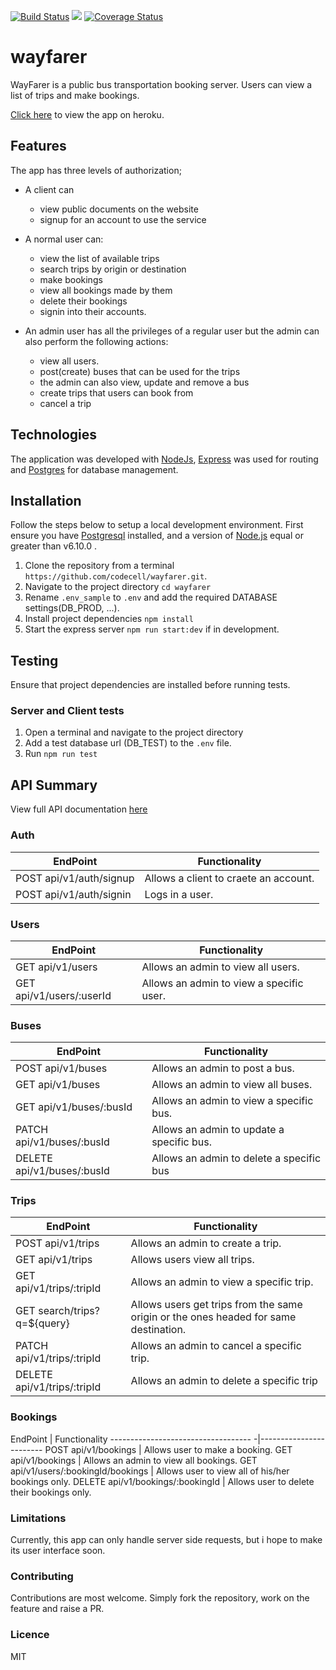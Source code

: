 [![Build Status](https://travis-ci.org/codecell/wayfarer.svg?branch=develop)](https://travis-ci.org/codecell/wayfarer) <a href="https://codeclimate.com/github/codecell/wayfarer/maintainability"><img src="https://api.codeclimate.com/v1/badges/11c37e220fbf05e79456/maintainability" /></a> [![Coverage Status](https://coveralls.io/repos/github/codecell/wayfarer/badge.svg?branch=ch-setup-swagger-docs-167270588)](https://coveralls.io/github/codecell/wayfarer?branch=ch-setup-swagger-docs-167270588)

# wayfarer
WayFarer is a public bus transportation booking server. Users can view a list of trips and make bookings.

[Click here](https://alfrednoble-wayfarer.herokuapp.com/api/v1) to view the app on heroku.

## Features

The app has three levels of authorization;
- A client can
    - view public documents on the website
    - signup for an account to use the service

- A normal user can:
    - view the list of available trips
    - search trips by origin or destination
    - make bookings
    - view all bookings made by them
    - delete their bookings 
    - signin into their accounts.

- An admin user has all the privileges of a regular user but the admin can also perform the following actions:
    - view all users.
    - post(create) buses that can be used for the trips
    - the admin can also view, update and remove a bus 
    - create trips that users can book from
    - cancel a trip

## Technologies
The application was developed with [NodeJs](http://nodejs.org/), [Express](http://expressjs.com/) was used for routing and [Postgres](http://postgresql.com/)  for database management.

## Installation
Follow the steps below to setup a local development environment. First ensure you have [Postgresql](https://www.postgresql.org/) installed, and a version of [Node.js](http://nodejs.org/) equal or greater than v6.10.0 .

1. Clone the repository from a terminal `https://github.com/codecell/wayfarer.git`.
2. Navigate to the project directory `cd wayfarer`
3. Rename `.env_sample` to `.env` and add the required DATABASE settings(DB_PROD, ...).
4. Install project dependencies `npm install`
5. Start the express server `npm run start:dev` if in development.

## Testing
Ensure that project dependencies are installed before running tests.

### Server and Client tests
1. Open a terminal and navigate to the project directory
2. Add a test database url (DB_TEST) to the `.env` file.
3. Run `npm run test`

## API Summary
View full API documentation [here](https://alfrednoble-wayfarer.herokuapp.com/api/v1/api-docs)

### Auth
EndPoint                      |   Functionality
------------------------------|------------------------
POST api/v1/auth/signup       |   Allows a client to craete an account.
POST api/v1/auth/signin       |   Logs in a user.

### Users
EndPoint                      |   Functionality
------------------------------|------------------------
GET api/v1/users              |   Allows an admin to view all users.
GET api/v1/users/:userId      |   Allows an admin to view a specific user.

### Buses
EndPoint                      |   Functionality
------------------------------|------------------------
POST api/v1/buses             |   Allows an admin to post a bus.
GET api/v1/buses              |   Allows an admin to view all buses.
GET api/v1/buses/:busId       |   Allows an admin to view a specific bus.
PATCH api/v1/buses/:busId     |   Allows an admin to update a specific bus.
DELETE api/v1/buses/:busId    |   Allows an admin to delete a specific bus

### Trips
EndPoint                       |   Functionality
-------------------------------|------------------------
POST api/v1/trips              |   Allows an admin to create a trip.
GET api/v1/trips               |   Allows users view all trips.
GET api/v1/trips/:tripId       |   Allows an admin to view a specific trip.
GET search/trips?q=${query}    |   Allows users get trips from the same origin or the ones headed for same destination. 
PATCH api/v1/trips/:tripId     |   Allows an admin to cancel a specific trip.
DELETE api/v1/trips/:tripId    |   Allows an admin to delete a specific trip

### Bookings
EndPoint                             |   Functionality
----------------------------------- -|------------------------
POST api/v1/bookings                 |   Allows user to make a booking.
GET api/v1/bookings                  |   Allows an admin to view all bookings.
GET api/v1/users/:bookingId/bookings |   Allows user to view all of his/her bookings only.
DELETE api/v1/bookings/:bookingId    |   Allows user to delete their bookings only.

### Limitations
Currently, this app can only handle server side requests, but i hope to make its user interface soon.


### Contributing

Contributions are most welcome. Simply fork the repository, work on the feature and raise a PR.

### Licence
MIT